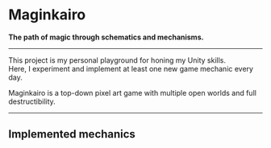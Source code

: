 # Maginkairo

**The path of magic through schematics and mechanisms.**

---

This project is my personal playground for honing my Unity skills.  
Here, I experiment and implement at least one new game mechanic every day.

Maginkairo is a top-down pixel art game with multiple open worlds and full destructibility.

---

## Implemented mechanics

